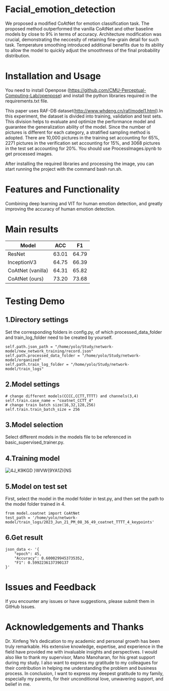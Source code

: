 # Facial_emotion_detection

We proposed a modified CoAtNet for emotion classification task. The proposed method outperformed the vanilla CoAtNet and other baseline 
models by close to 9% in terms of accuracy. Architecture modification was crucial, demonstrating the neccesity of retaining fine-grain detail 
for such task. Temperature smoothing introduced additional benefits due to its ability to allow the model to quickly adjust the smoothness of 
the final probability distribution.


# Installation and Usage

You need to install Openpose (https://github.com/CMU-Perceptual-Computing-Lab/openpose) and install the python libraries required in the requirements.txt file.

This paper uses RAF-DB dataset(http://www.whdeng.cn/raf/model1.html).In this experiment, the dataset is divided into training, validation and test sets. This division helps to 
evaluate and optimize the performance model and guarantee the generalization ability of the model. Since the number of pictures is different for each category, a stratified 
sampling method is adopted. There are 10,000 pictures in the training set accounting for 65%, 2271 pictures in the verification set accounting for 15%, and 3068 pictures in the test set accounting for 20%. You should use ProcessImages.ipynb to get processed images.

After installing the required libraries and processing the image, you can start running the project with the command bash run.sh.

# Features and Functionality

Combining deep learning and VIT for human emotion detection, and greatly improving the accuracy of human emotion detection.


# Main results

| Model         | ACC   | F1    |
|---------------|-------|-------|
| ResNet        | 63.01 | 64.79 |
| InceptionV3   | 64.75 | 66.39 |
| CoAtNet (vanilla) | 64.31 | 65.82 |
| CoAtNet (ours) | 73.20 | 73.68 |


# Testing Demo

## 1.Directory settings

Set the corresponding folders in config.py, of which processed_data_folder and train_log_folder need to be created by yourself.

```{python}
self.path.json_path = "/home/yolo/Study/network-model/new_network_training/record.json"
self.path.processed_data_folder = "/home/yolo/Study/network-model/organized"
self.path.train_log_folder = "/home/yolo/Study/network-model/train_logs"
```
## 2.Model settings

```{python}
# change different models(CCCC,CCTT,TTTT) and channels(3,4)
self.train.case_name = "coatnet_CCTT_4"
# change train batch size(16,32,128,256)
self.train.train_batch_size = 256
```
## 3.Model selection

Select different models in the models file to be referenced in basic_supervised_trainer.py.

## 4.Training model

![4J_K9KGD }WVW{9YA1ZI{NS](https://github.com/iyolo/Facial_emotion_detection/assets/49433145/563b0f0f-1777-46be-9a92-dda5d8741b92)

## 5.Model on test set

First, select the model in the model folder in test.py, and then set the path to the model folder trained in 4.

```{python}
from model.coatnet import CoAtNet
test_path = '/home/yolo/network-model/train_logs/2023_Jun_21_PM_08_36_49_coatnet_TTTT_4_keypoints'
```
## 6.Get result

```{r}
json_data <- '{
    "epoch": 45,
    "Accuracy": 0.6000299453735352,
    "F1": 0.5992236137390137
}'
```

# Issues and Feedback
If you encounter any issues or have suggestions, please submit them in GitHub Issues.

# Acknowledgements and Thanks


Dr. Xinfeng Ye’s dedication to my academic and personal growth has been truly remarkable. His extensive knowledge, expertise, and experience in the 
field have provided me with invaluable insights and perspectives. I would also like to thank my supervisor, Mano Manoharan, for his great support
during my study. I also want to express my gratitude to my colleagues for their contribution in helping me understanding the problem and business process.
In conclusion, I want to express my deepest gratitude to my family, especially my parents, for their unconditional love, unwavering support, and belief in me. 
